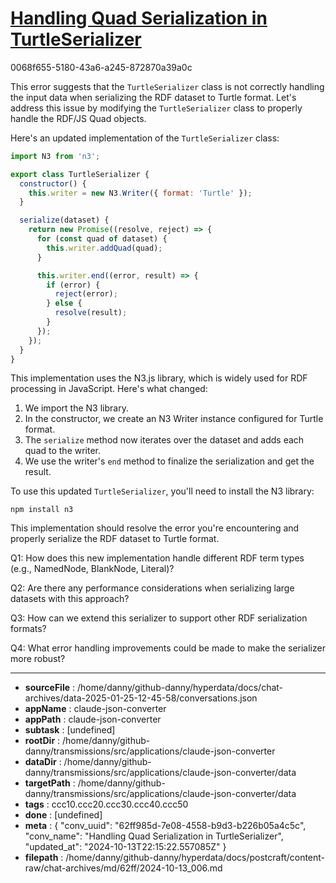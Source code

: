 # [Handling Quad Serialization in TurtleSerializer](https://claude.ai/chat/62ff985d-7e08-4558-b9d3-b226b05a4c5c)

0068f655-5180-43a6-a245-872870a39a0c

 This error suggests that the `TurtleSerializer` class is not correctly handling the input data when serializing the RDF dataset to Turtle format. Let's address this issue by modifying the `TurtleSerializer` class to properly handle the RDF/JS Quad objects.

Here's an updated implementation of the `TurtleSerializer` class:

```javascript
import N3 from 'n3';

export class TurtleSerializer {
  constructor() {
    this.writer = new N3.Writer({ format: 'Turtle' });
  }

  serialize(dataset) {
    return new Promise((resolve, reject) => {
      for (const quad of dataset) {
        this.writer.addQuad(quad);
      }

      this.writer.end((error, result) => {
        if (error) {
          reject(error);
        } else {
          resolve(result);
        }
      });
    });
  }
}
```

This implementation uses the N3.js library, which is widely used for RDF processing in JavaScript. Here's what changed:

1. We import the N3 library.
2. In the constructor, we create an N3 Writer instance configured for Turtle format.
3. The `serialize` method now iterates over the dataset and adds each quad to the writer.
4. We use the writer's `end` method to finalize the serialization and get the result.

To use this updated `TurtleSerializer`, you'll need to install the N3 library:

```
npm install n3
```

This implementation should resolve the error you're encountering and properly serialize the RDF dataset to Turtle format.

Q1: How does this new implementation handle different RDF term types (e.g., NamedNode, BlankNode, Literal)?

Q2: Are there any performance considerations when serializing large datasets with this approach?

Q3: How can we extend this serializer to support other RDF serialization formats?

Q4: What error handling improvements could be made to make the serializer more robust?

---

* **sourceFile** : /home/danny/github-danny/hyperdata/docs/chat-archives/data-2025-01-25-12-45-58/conversations.json
* **appName** : claude-json-converter
* **appPath** : claude-json-converter
* **subtask** : [undefined]
* **rootDir** : /home/danny/github-danny/transmissions/src/applications/claude-json-converter
* **dataDir** : /home/danny/github-danny/transmissions/src/applications/claude-json-converter/data
* **targetPath** : /home/danny/github-danny/transmissions/src/applications/claude-json-converter/data
* **tags** : ccc10.ccc20.ccc30.ccc40.ccc50
* **done** : [undefined]
* **meta** : {
  "conv_uuid": "62ff985d-7e08-4558-b9d3-b226b05a4c5c",
  "conv_name": "Handling Quad Serialization in TurtleSerializer",
  "updated_at": "2024-10-13T22:15:22.557085Z"
}
* **filepath** : /home/danny/github-danny/hyperdata/docs/postcraft/content-raw/chat-archives/md/62ff/2024-10-13_006.md
